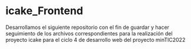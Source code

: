 # icake_Frontend
Desarrollamos el siguiente repositorio con el fin de guardar y hacer seguimiento de los archivos correspondientes para la realización del proyecto icake para el ciclo 4 de desarrollo web del proyecto minTIC2022 
